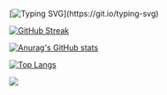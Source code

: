 [![Typing SVG](https://readme-typing-svg.herokuapp.com?color=%2336BCF7&lines=Hi+I'm+Nikita+Korovin!)](https://git.io/typing-svg)

[![GitHub Streak](https://github-readme-streak-stats.herokuapp.com?user=Kitos87&theme=radical)](https://git.io/streak-stats)

[![Anurag's GitHub stats](https://github-readme-stats.vercel.app/api?username=Kitos87&theme=radical)](https://github.com/Kitos87/github-readme-stats)

[![Top Langs](https://github-readme-stats.vercel.app/api/top-langs/?username=Kitos87&layout=compact&theme=radical)](https://github.com/Kitos87/github-readme-stats)

![](https://github-profile-summary-cards.vercel.app/api/cards/profile-details?username=Kitos87&theme=radical)

<!--
**Kitos87/Kitos87** is a ✨ _special_ ✨ repository because its `README.md` (this file) appears on your GitHub profile.

Here are some ideas to get you started:

- 🔭 I’m currently working on ...
- 🌱 I’m currently learning ...
- 👯 I’m looking to collaborate on ...
- 🤔 I’m looking for help with ...
- 💬 Ask me about ...
- 📫 How to reach me: ...
- 😄 Pronouns: ...
- ⚡ Fun fact: ...
-->
